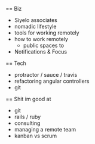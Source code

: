 == Biz

  * Siyelo associates
  * nomadic lifestyle
  * tools for working remotely
  * how to work remotely
    - public spaces to 
  * Notifications & Focus
  
== Tech

  * protractor / sauce / travis
  * refactoring angular controllers
  * git

== Shit im good at
  
  * git
  * rails / ruby
  * consulting
  * managing a remote team
  * kanban vs scrum

